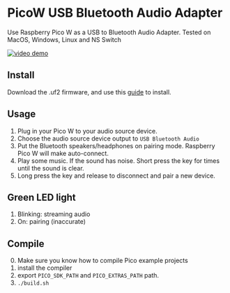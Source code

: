 # PicoW USB Bluetooth Audio Adapter
Use Raspberry Pico W as a USB to Bluetooth Audio Adapter. Tested on MacOS, Windows, Linux and NS Switch

[![video demo](http://img.youtube.com/vi/Dilagi7l4xc/0.jpg)](http://www.youtube.com/watch?v=Dilagi7l4xc "Video Title")

## Install 
Download the .uf2 firmware, and use this [guide](https://www.okdo.com/getting-started/get-started-with-raspberry-pi-pico/) to install.

## Usage
1. Plug in your Pico W to your audio source device. 
2. Choose the audio source device output to `USB Bluetooth Audio`
3. Put the Bluetooth speakers/headphones on pairing mode. Raspberry Pico W will make auto-connect.
4. Play some music. If the sound has noise. Short press the key for times until the sound is clear.
5. Long press the key and release to disconnect and pair a new device.

## Green LED light
1. Blinking: streaming audio
2. On: pairing (inaccurate)

## Compile
0. Make sure you know how to compile Pico example projects
1. install the compiler 
2. export `PICO_SDK_PATH` and `PICO_EXTRAS_PATH` path.
3. `./build.sh`
